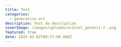 ```yaml
---
title: Test
categories:
  - generative-art
description: Test de description
coverImage: /images/uploads/ordinal_genesis-7-.png
featured: true
date: 2025-03-02T00:57:00.000Z
---
```

